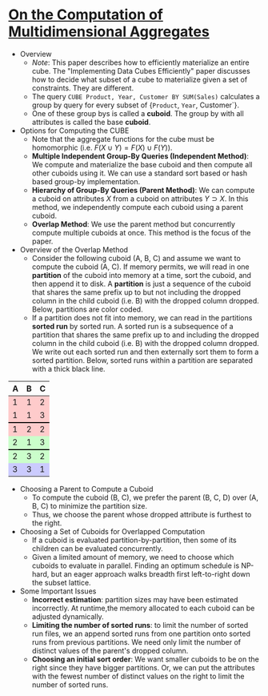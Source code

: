 # [On the Computation of Multidimensional Aggregates](https://scholar.google.com/scholar?cluster=8624620981335983298)
- Overview
    - _Note_: This paper describes how to efficiently materialize an entire
      cube. The "Implementing Data Cubes Efficiently" paper discusses how to
      decide what subset of a cube to materialize given a set of constraints.
      They are different.
    - The query `CUBE Product, Year, Customer BY SUM(Sales)` calculates a group
      by query for every subset of {`Product`, `Year`, Customer`}.
    - One of these group bys is called a __cuboid__. The group by with all
      attributes is called the base __cuboid__.
- Options for Computing the CUBE
    - Note that the aggregate functions for the cube must be homomorphic (i.e.
      $F(X \cup Y) = F(X) \cup F(Y)$).
    - __Multiple Independent Group-By Queries (Independent Method)__: We
      compute and materialize the base cuboid and then compute all other
      cuboids using it. We can use a standard sort based or hash based group-by
      implementation.
    - __Hierarchy of Group-By Queries (Parent Method)__: We can compute a
      cuboid on attributes $X$ from a cuboid on attributes $Y \supset X$. In
      this method, we independently compute each cuboid using a parent cuboid.
    - __Overlap Method__: We use the parent method but concurrently compute
      multiple cuboids at once. This method is the focus of the paper.
- Overview of the Overlap Method
    - Consider the following cuboid (A, B, C) and assume we want to compute the
      cuboid (A, C). If memory permits, we will read in one __partition__ of
      the cuboid into memory at a time, sort the cuboid, and then append it to
      disk. A __partition__ is just a sequence of the cuboid that shares the
      same prefix up to but not including the dropped column in the child
      cuboid (i.e. B) with the dropped column dropped. Below, partitions are
      color coded.
    - If a partition does not fit into memory, we can read in the partitions
      __sorted run__ by sorted run. A sorted run is a subsequence of a
      partition that shares the same prefix up to and including the dropped
      column in the child cuboid (i.e. B) with the dropped column dropped. We
      write out each sorted run and then externally sort them to form a sorted
      partition. Below, sorted runs within a partition are separated with a
      thick black line.

<center>
  <table class="data_table">
    <thead>
      <tr><th>A</th><th>B</th><th>C</th></tr>
    </thead>
    <tbody>
      <tr style="background-color: rgba(255, 0, 0, 0.2);"><td>1</td><td>1</td><td>2</td></tr>
      <tr style="background-color: rgba(255, 0, 0, 0.2); border-bottom: 2pt solid black;"><td>1</td><td>1</td><td>3</td></tr>
      <tr style="background-color: rgba(255, 0, 0, 0.2);"><td>1</td><td>2</td><td>2</td></tr>
      <tr style="background-color: rgba(0, 255, 0, 0.2); border-bottom: 2pt solid black;"><td>2</td><td>1</td><td>3</td></tr>
      <tr style="background-color: rgba(0, 255, 0, 0.2);"><td>2</td><td>3</td><td>2</td></tr>
      <tr style="background-color: rgba(0, 0, 255, 0.2);"><td>3</td><td>3</td><td>1</td></tr>
    </tbody>
  </table>
</center>

- Choosing a Parent to Compute a Cuboid
    - To compute the cuboid (B, C), we prefer the parent (B, C, D) over (A, B,
      C) to minimize the partition size.
    - Thus, we choose the parent whose dropped attribute is furthest to the
      right.
- Choosing a Set of Cuboids for Overlapped Computation
    - If a cuboid is evaluated partition-by-partition, then some of its
      children can be evaluated concurrently.
    - Given a limited amount of memory, we need to choose which cuboids to
      evaluate in parallel. Finding an optimum schedule is NP-hard, but an
      eager approach walks breadth first left-to-right down the subset lattice.
- Some Important Issues
    - __Incorrect estimation__: partition sizes may have been estimated
      incorrectly. At runtime,the memory allocated to each cuboid can be
      adjusted dynamically.
    - __Limiting the number of sorted runs__: to limit the number of sorted run
      files, we an append sorted runs from one partition onto sorted runs from
      previous partitions. We need only limit the number of distinct values of
      the parent's dropped column.
    - __Choosing an initial sort order__: We want smaller cuboids to be on the
      right since they have bigger partitions. Or, we can put the attributes
      with the fewest number of distinct values on the right to limit the
      number of sorted runs.
